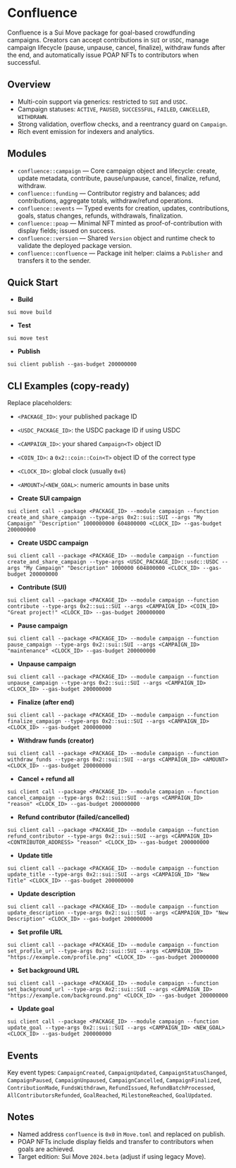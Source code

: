 # Confluence

Confluence is a Sui Move package for goal-based crowdfunding campaigns. Creators can accept contributions in `SUI` or `USDC`, manage campaign lifecycle (pause, unpause, cancel, finalize), withdraw funds after the end, and automatically issue POAP NFTs to contributors when successful.

## Overview
- Multi-coin support via generics: restricted to `SUI` and `USDC`.
- Campaign statuses: `ACTIVE`, `PAUSED`, `SUCCESSFUL`, `FAILED`, `CANCELLED`, `WITHDRAWN`.
- Strong validation, overflow checks, and a reentrancy guard on `Campaign`.
- Rich event emission for indexers and analytics.

## Modules
- `confluence::campaign` — Core campaign object and lifecycle: create, update metadata, contribute, pause/unpause, cancel, finalize, refund, withdraw.
- `confluence::funding` — Contributor registry and balances; add contributions, aggregate totals, withdraw/refund operations.
- `confluence::events` — Typed events for creation, updates, contributions, goals, status changes, refunds, withdrawals, finalization.
- `confluence::poap` — Minimal NFT minted as proof-of-contribution with display fields; issued on success.
- `confluence::version` — Shared `Version` object and runtime check to validate the deployed package version.
- `confluence::confluence` — Package init helper: claims a `Publisher` and transfers it to the sender.

## Quick Start

- **Build**
```
sui move build
```

- **Test**
```
sui move test
```

- **Publish**
```
sui client publish --gas-budget 200000000
```

## CLI Examples (copy-ready)
Replace placeholders:
- `<PACKAGE_ID>`: your published package ID
- `<USDC_PACKAGE_ID>`: the USDC package ID if using USDC
- `<CAMPAIGN_ID>`: your shared `Campaign<T>` object ID
- `<COIN_ID>`: a `0x2::coin::Coin<T>` object ID of the correct type
- `<CLOCK_ID>`: global clock (usually `0x6`)
- `<AMOUNT>`/`<NEW_GOAL>`: numeric amounts in base units

- **Create SUI campaign**
```
sui client call --package <PACKAGE_ID> --module campaign --function create_and_share_campaign --type-args 0x2::sui::SUI --args "My Campaign" "Description" 1000000000 604800000 <CLOCK_ID> --gas-budget 200000000
```

- **Create USDC campaign**
```
sui client call --package <PACKAGE_ID> --module campaign --function create_and_share_campaign --type-args <USDC_PACKAGE_ID>::usdc::USDC --args "My Campaign" "Description" 1000000 604800000 <CLOCK_ID> --gas-budget 200000000
```

- **Contribute (SUI)**
```
sui client call --package <PACKAGE_ID> --module campaign --function contribute --type-args 0x2::sui::SUI --args <CAMPAIGN_ID> <COIN_ID> "Great project!" <CLOCK_ID> --gas-budget 200000000
```

- **Pause campaign**
```
sui client call --package <PACKAGE_ID> --module campaign --function pause_campaign --type-args 0x2::sui::SUI --args <CAMPAIGN_ID> "maintenance" <CLOCK_ID> --gas-budget 200000000
```

- **Unpause campaign**
```
sui client call --package <PACKAGE_ID> --module campaign --function unpause_campaign --type-args 0x2::sui::SUI --args <CAMPAIGN_ID> <CLOCK_ID> --gas-budget 200000000
```

- **Finalize (after end)**
```
sui client call --package <PACKAGE_ID> --module campaign --function finalize_campaign --type-args 0x2::sui::SUI --args <CAMPAIGN_ID> <CLOCK_ID> --gas-budget 200000000
```

- **Withdraw funds (creator)**
```
sui client call --package <PACKAGE_ID> --module campaign --function withdraw_funds --type-args 0x2::sui::SUI --args <CAMPAIGN_ID> <AMOUNT> <CLOCK_ID> --gas-budget 200000000
```

- **Cancel + refund all**
```
sui client call --package <PACKAGE_ID> --module campaign --function cancel_campaign --type-args 0x2::sui::SUI --args <CAMPAIGN_ID> "reason" <CLOCK_ID> --gas-budget 200000000
```

- **Refund contributor (failed/cancelled)**
```
sui client call --package <PACKAGE_ID> --module campaign --function refund_contributor --type-args 0x2::sui::SUI --args <CAMPAIGN_ID> <CONTRIBUTOR_ADDRESS> "reason" <CLOCK_ID> --gas-budget 200000000
```

- **Update title**
```
sui client call --package <PACKAGE_ID> --module campaign --function update_title --type-args 0x2::sui::SUI --args <CAMPAIGN_ID> "New Title" <CLOCK_ID> --gas-budget 200000000
```

- **Update description**
```
sui client call --package <PACKAGE_ID> --module campaign --function update_description --type-args 0x2::sui::SUI --args <CAMPAIGN_ID> "New Description" <CLOCK_ID> --gas-budget 200000000
```

- **Set profile URL**
```
sui client call --package <PACKAGE_ID> --module campaign --function set_profile_url --type-args 0x2::sui::SUI --args <CAMPAIGN_ID> "https://example.com/profile.png" <CLOCK_ID> --gas-budget 200000000
```

- **Set background URL**
```
sui client call --package <PACKAGE_ID> --module campaign --function set_background_url --type-args 0x2::sui::SUI --args <CAMPAIGN_ID> "https://example.com/background.png" <CLOCK_ID> --gas-budget 200000000
```

- **Update goal**
```
sui client call --package <PACKAGE_ID> --module campaign --function update_goal --type-args 0x2::sui::SUI --args <CAMPAIGN_ID> <NEW_GOAL> <CLOCK_ID> --gas-budget 200000000
```

## Events
Key event types: `CampaignCreated`, `CampaignUpdated`, `CampaignStatusChanged`, `CampaignPaused`, `CampaignUnpaused`, `CampaignCancelled`, `CampaignFinalized`, `ContributionMade`, `FundsWithdrawn`, `RefundIssued`, `RefundBatchProcessed`, `AllContributorsRefunded`, `GoalReached`, `MilestoneReached`, `GoalUpdated`.

## Notes
- Named address `confluence` is `0x0` in `Move.toml` and replaced on publish.
- POAP NFTs include display fields and transfer to contributors when goals are achieved.
- Target edition: Sui Move `2024.beta` (adjust if using legacy Move).